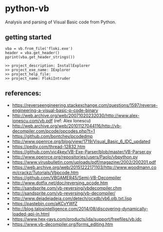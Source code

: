 
# python-vb

Analysis and parsing of Visual Basic code from Python.

## getting started

```
vba = vb.from_file('floki.exe')
header = vba.get_header()
pprint(vba.get_header_strings())
```

```
>> project_description: InstallExplorer
>> project_exe_name: IExplorer
>> project_help_file:
>> project_name: FlokiIntruder
```

## references:

  - https://reverseengineering.stackexchange.com/questions/1597/reverse-engineering-a-visual-basic-p-code-binary
  - http://web.archive.org/web/20071020232030/http://www.alex-ionescu.com/vb.pdf (ref: Alex Ionescu)
  - http://web.archive.org/web/20101127044116/http://vb-decompiler.com/pcode/opcodes.php?t=1
  - https://github.com/bontchev/pcodedmp
  - http://www.openrce.org/blog/view/1719/Visual_Basic_6_IDC_updated
  - https://pediy.com/thread-12832.htm
  - https://github.com/vic4key/VB-Exe-Parser/blob/master/VB-Parser.py
  - http://www.openrce.org/repositories/users/Paolo/vbpython.py
  - https://www.virusbulletin.com/uploads/pdf/magazine/2002/200201.pdf
  - https://web.archive.org/web/20151222171103/http://www.woodmann.com/crackz/Tutorials/Vbpcode.htm
  - https://github.com/VBGAMER45/Semi-VB-Decompiler
  - http://www.dotfix.net/doc/reversing_pcode.htm
  - http://sandsprite.com/vb-reversing/vbdecompiler.chm
  - http://sandsprite.com/vb-reversing/vb-decompiler/
  - http://www.dejadejadeja.com/detech/ocxdb/vb6.olb.txt.lisp
  - https://pastebin.com/aKCyYWfZ
  - http://blog.talosintelligence.com/2014/08/discovering-dynamically-loaded-api-in.html
  - https://www.hex-rays.com/products/ida/support/freefiles/vb.idc
  - https://www.vb-decompiler.org/forms_editing.htm
